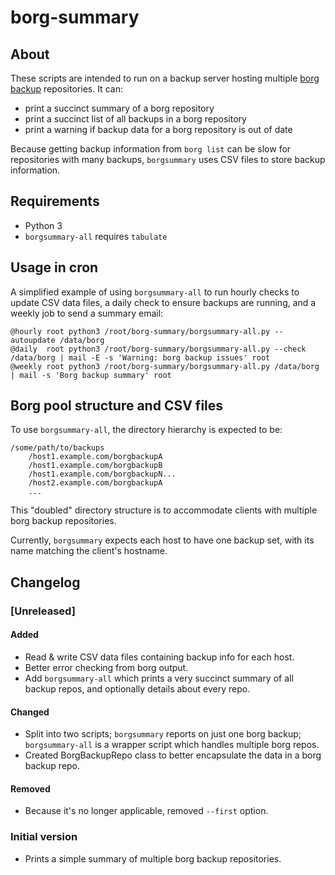 # borg-summary

## About

These scripts are intended to run on a backup server hosting multiple [borg backup](http://borgbackup.readthedocs.io/en/stable/index.html) repositories. It can:

* print a succinct summary of a borg repository
* print a succinct list of all backups in a borg repository
* print a warning if backup data for a borg repository is out of date

Because getting backup information from `borg list` can be slow for repositories with many backups, `borgsummary` uses CSV files to store backup information.


## Requirements

* Python 3
* `borgsummary-all` requires `tabulate`


## Usage in cron

A simplified example of using `borgsummary-all` to run hourly checks to update CSV data files, a daily check to ensure backups are running, and a weekly job to send a summary email:

```
@hourly root python3 /root/borg-summary/borgsummary-all.py --autoupdate /data/borg
@daily  root python3 /root/borg-summary/borgsummary-all.py --check /data/borg | mail -E -s 'Warning: borg backup issues' root
@weekly root python3 /root/borg-summary/borgsummary-all.py /data/borg | mail -s 'Borg backup summary' root
```


## Borg pool structure and CSV files

To use `borgsummary-all`, the directory hierarchy is expected to be:

```
/some/path/to/backups
    /host1.example.com/borgbackupA
    /host1.example.com/borgbackupB
    /host1.example.com/borgbackupN...
    /host2.example.com/borgbackupA
    ...
```

This "doubled" directory structure is to accommodate clients with multiple borg backup repositories.

Currently, `borgsummary` expects each host to have one backup set, with its name matching the client's hostname.



## Changelog

### [Unreleased]

#### Added

* Read & write CSV data files containing backup info for each host.
* Better error checking from borg output.
* Add `borgsummary-all` which prints a very succinct summary of all backup repos, and optionally details about every repo.

#### Changed

* Split into two scripts; `borgsummary` reports on just one borg backup; `borgsummary-all` is a wrapper script which handles multiple borg repos.
* Created BorgBackupRepo class to better encapsulate the data in a borg backup repo.

#### Removed

* Because it's no longer applicable, removed `--first` option.

### Initial version

* Prints a simple summary of multiple borg backup repositories.
